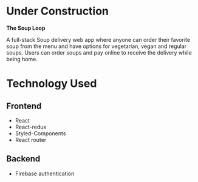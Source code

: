 # Under Construction 

**The Soup Loop**

A full-stack Soup delivery web app where anyone can order their favorite soup from the menu and have options for vegetarian, vegan and regular soups. Users can order soups and pay online to receive the delivery while being home.</p>

# Technology Used

## Frontend 

* React 
* React-redux
* Styled-Components 
* React router

## Backend 

* Firebase authentication
